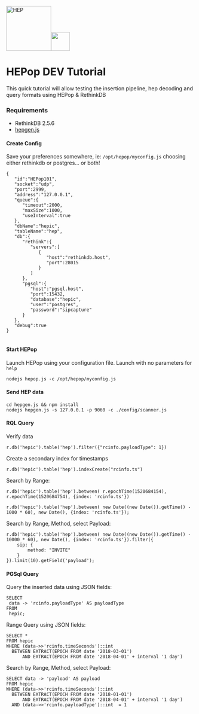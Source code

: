 <img src="http://i.imgur.com/RSUlFRa.gif" width="120" alt="HEP"><img src="https://d30y9cdsu7xlg0.cloudfront.net/png/30712-200.png" width=50>

# HEPop DEV Tutorial
This quick tutorial will allow testing the insertion pipeline, hep decoding and query formats using HEPop & RethinkDB

### Requirements
* RethinkDB 2.5.6
* [hepgen.js](http://github.com/sipcapture/hepgen.js)

#### Create Config
Save your preferences somewhere, ie: `/opt/hepop/myconfig.js` choosing either rethinkdb or postgres... or both!
```
{
   "id":"HEPop101",
   "socket":"udp",
   "port":2999,
   "address":"127.0.0.1",
   "queue":{
      "timeout":2000,
      "maxSize":1000,
      "useInterval":true
   },
   "dbName":"hepic",
   "tableName":"hep",
   "db":{
      "rethink":{
         "servers":[
            {
               "host":"rethinkdb.host",
               "port":28015
            }
         ]
      },
      "pgsql":{
         "host":"pgsql.host",
         "port":15432,
         "database":"hepic",
         "user":"postgres",
         "password":"sipcapture"
      }
   },
   "debug":true
}


```

#### Start HEPop
Launch HEPop using your configuration file. Launch with no parameters for `help`
```
nodejs hepop.js -c /opt/hepop/myconfig.js 
```

#### Send HEP data
```
cd hepgen.js && npm install
nodejs hepgen.js -s 127.0.0.1 -p 9060 -c ./config/scanner.js
```

#### RQL Query
Verify data
```
r.db('hepic').table('hep').filter({"rcinfo.payloadType": 1})
```

Create a secondary index for timestamps
```
r.db('hepic').table('hep').indexCreate("rcinfo.ts")
```

Search by Range:
```
r.db('hepic').table('hep').between( r.epochTime(1520684154), r.epochTime(1520684754), {index: 'rcinfo.ts'})
```
```
r.db('hepic').table('hep').between( new Date((new Date()).getTime() - 1000 * 60), new Date(), {index: 'rcinfo.ts'});
```

Search by Range, Method, select Payload:
```
r.db('hepic').table('hep').between( new Date((new Date()).getTime() - 10000 * 60), new Date(), {index: 'rcinfo.ts'}).filter({
    sip: {
        method: "INVITE"
    }
}).limit(10).getField('payload');
```

#### PGSql Query
Query the inserted data using JSON fields:
```
SELECT
 data -> 'rcinfo.payloadType' AS payloadType
FROM
 hepic;
 ```
 Range Query using JSON fields:
```
SELECT *
FROM hepic
WHERE (data->>'rcinfo.timeSeconds')::int 
  BETWEEN EXTRACT(EPOCH FROM date '2018-03-01') 
      AND EXTRACT(EPOCH FROM date '2018-04-01' + interval '1 day')
```

Search by Range, Method, select Payload:
```
SELECT data -> 'payload' AS payload 
FROM hepic
WHERE (data->>'rcinfo.timeSeconds')::int 
  BETWEEN EXTRACT(EPOCH FROM date '2018-01-01') 
      AND EXTRACT(EPOCH FROM date '2018-04-01' + interval '1 day')
  AND (data->>'rcinfo.payloadType')::int  = 1

 ```
